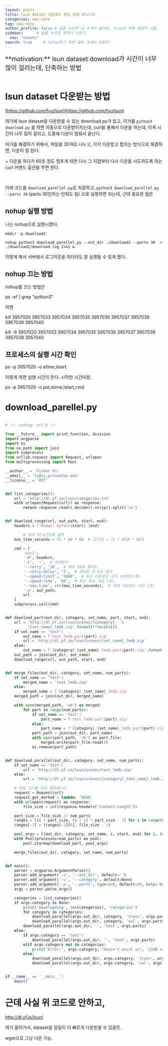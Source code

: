 ```yaml
---
layout: posts
title: lsun datset 다운로드 받는 방법 #title
categories: new_note
tag: new_note
author_profile: false # 글을 누르면 내 소개가 없어짐. true로 하면 얼굴이 나옴.
sidebar:      # 글을 누르면 목차가 나온다.
  nav: "counts" 
search: true     # false라고 하면 글이 검색이 안된다.
---
```


<div class="notice--info" markdown="1" style='font-size: 20px'>
**motivation:** lsun dataset download가 시간이 너무 많이 걸리는데, 단축하는 방법
</div>

<br>

# lsun dataset 다운받는 방법

[https://github.com/fyu/lsun](https://github.com/fyu/lsun)

여기에 lsun dataset을 다운받을 수 있는 download.py가 있고, 이거를 `python3 download.py` 를 하면 자동으로 다운받아지는데, curl을 통해서 다운을 하는데, 이게 시간이 너무 많이 걸리고, 도중에 다운이 멈춰서 끝난다. 

이거를 해결하기 위해서, 파일을 30개로 나누고, 각각 다운받고 합치는 방식으로 해결하면, 다운이 잘 된다.

\+ 다운을 하다가 60초 정도 멈추게 되면 다시 그 지점부터 다시 다운을 시도하도록 하는 curl 커멘드 옵션을 주면 된다.

<br>

아래 코드를 `download_parellel.py`로 저장하고, `python3 download_parellel.py --parts 30` (parts 30인자는 안줘도 됨) 으로 실행하면 되는데, 근데 중요한 점은 


## nohup 실행 방법

나는 nohup으로 실행시켰다.

`mkdir -p download2`

`nohup python3 download_parellel.py --out_dir ./download2 --parts 30  > ./download2/download.log 2>&1 &` 

이렇게 해서 서버에서 로그아웃을 하더라도 잘 실행될 수 있게 했다.

## nohup 끄는 방법

nohup를 끄는 방법은 

ps -ef | grep "python3"

하면 

kill 3957020 3957033 3957034 3957035 3957036 3957037 3957038 3957039 3957040

kill -9 3957020 3957033 3957034 3957035 3957036 3957037 3957038 3957039 3957040


## 프로세스의 실행 시간 확인

ps -p 3957020 -o etime,lstart

이렇게 하면 실행 시간이 뜬다. 시작한 시간이랑.

ps -p 3957020 -o pid,etime,lstart,cmd




# download_parellel.py

``` python

# -*- coding: utf-8 -*-

from __future__ import print_function, division
import argparse
import os
from os.path import join
import subprocess
from urllib.request import Request, urlopen
from multiprocessing import Pool

__author__ = 'Fisher Yu'
__email__ = 'fy@cs.princeton.edu'
__license__ = 'MIT'


def list_categories():
    url = 'http://dl.yf.io/lsun/categories.txt'
    with urlopen(Request(url)) as response:
        return response.read().decode().strip().split('\n')


def download_range(url, out_path, start, end):
    headers = f'Range: bytes={start}-{end}'

        # 최대 72시간으로 설정
    max_time_seconds = 72 * 60 * 60  # 72시간 = 72 * 60분 * 60초

    cmd = [
        'curl',
        '-H', headers,
        '-C', '-',  # 이어받기
        '--retry', '10',  # 최대 10회 재시도
        '--retry-delay', '5',  # 재시도 전 5초 대기
        '--speed-limit', '5000',  # 최소 다운로드 속도 (바이트/초)
        '--speed-time', '60',  # 최소 속도 시간 (초)
        '--max-time', str(max_time_seconds),  # 최대 다운로드 시간 (초)
        '-o', out_path,
        url
    ]
    subprocess.call(cmd)


def download_part(out_dir, category, set_name, part, start, end):
    url = 'http://dl.yf.io/lsun/scenes/{category}_' \
          '{set_name}_lmdb.zip'.format(**locals())
    if set_name == 'test':
        out_name = f'test_lmdb.part{part}.zip'
        url = 'http://dl.yf.io/lsun/scenes/{set_name}_lmdb.zip'
    else:
        out_name = f'{category}_{set_name}_lmdb.part{part}.zip'.format(**locals())
    out_path = join(out_dir, out_name)
    download_range(url, out_path, start, end)


def merge_files(out_dir, category, set_name, num_parts):
    if set_name == 'test':
        merged_name = 'test_lmdb.zip'
    else:
        merged_name = f'{category}_{set_name}_lmdb.zip'
    merged_path = join(out_dir, merged_name)

    with open(merged_path, 'wb') as merged:
        for part in range(num_parts):
            if set_name == 'test':
                part_name = f'test_lmdb.part{part}.zip'
            else:
                part_name = f'{category}_{set_name}_lmdb.part{part}.zip'
            part_path = join(out_dir, part_name)
            with open(part_path, 'rb') as part_file:
                merged.write(part_file.read())
            os.remove(part_path)


def download_parallel(out_dir, category, set_name, num_parts):
    if set_name == 'test':
        url = 'http://dl.yf.io/lsun/scenes/test_lmdb.zip'
    else:
        url = 'http://dl.yf.io/lsun/scenes/{category}_{set_name}_lmdb.zip'.format(**locals())

    # 파일 크기를 미리 알아냅니다
    request = Request(url)
    request.get_method = lambda: 'HEAD'
    with urlopen(request) as response:
        file_size = int(response.headers['Content-Length'])

    part_size = file_size // num_parts
    ranges = [(i * part_size, (i + 1) * part_size - 1) for i in range(num_parts)]
    ranges[-1] = (ranges[-1][0], file_size - 1)

    pool_args = [(out_dir, category, set_name, i, start, end) for i, (start, end) in enumerate(ranges)]
    with Pool(processes=num_parts) as pool:
        pool.starmap(download_part, pool_args)

    merge_files(out_dir, category, set_name, num_parts)


def main():
    parser = argparse.ArgumentParser()
    parser.add_argument('-o', '--out_dir', default='')
    parser.add_argument('-c', '--category', default=None)
    parser.add_argument('-p', '--parts', type=int, default=30, help='Number of download parts')
    args = parser.parse_args()

    categories = list_categories()
    if args.category is None:
        print('Downloading', len(categories), 'categories')
        for category in categories:
            download_parallel(args.out_dir, category, 'train', args.parts)
            download_parallel(args.out_dir, category, 'val', args.parts)
        download_parallel(args.out_dir, '', 'test', args.parts)
    else:
        if args.category == 'test':
            download_parallel(args.out_dir, '', 'test', args.parts)
        elif args.category not in categories:
            print('Error:', args.category, "doesn't exist in", 'LSUN release')
        else:
            download_parallel(args.out_dir, args.category, 'train', args.parts)
            download_parallel(args.out_dir, args.category, 'val', args.parts)


if __name__ == '__main__':
    main()


```


# 근데 사실 위 코드로 안하고,

http://dl.yf.io/lsun/

여기 들어가서, dataset을 일일이 더 빠르게 다운받을 수 있을듯.

wget으로 그냥 다운 가능.